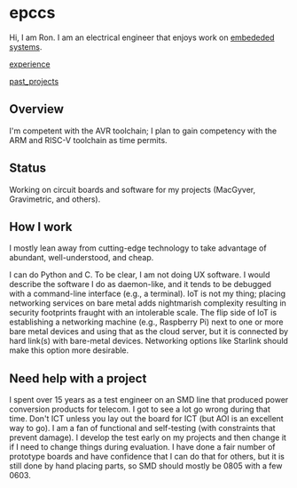 # epccs

Hi, I am Ron. I am an electrical engineer that enjoys work on [embededed systems].

[embededed systems]: ./embedded_systems.md

[experience](./experience.md)

[past_projects](./past_projects.md)

## Overview

I'm competent with the AVR toolchain; I plan to gain competency with the ARM and RISC-V toolchain as time permits.

## Status

Working on circuit boards and software for my projects (MacGyver, Gravimetric, and others).

## How I work

I mostly lean away from cutting-edge technology to take advantage of abundant, well-understood, and cheap.

I can do Python and C. To be clear, I am not doing UX software. I would describe the software I do as daemon-like, and it tends to be debugged with a command-line interface (e.g., a terminal). IoT is not my thing; placing networking services on bare metal adds nightmarish complexity resulting in security footprints fraught with an intolerable scale. The flip side of IoT is establishing a networking machine (e.g., Raspberry Pi) next to one or more bare metal devices and using that as the cloud server, but it is connected by hard link(s) with bare-metal devices. Networking options like Starlink should make this option more desirable.

## Need help with a project

I spent over 15 years as a test engineer on an SMD line that produced power conversion products for telecom. I got to see a lot go wrong during that time. Don't ICT unless you lay out the board for ICT (but AOI is an excellent way to go). I am a fan of functional and self-testing (with constraints that prevent damage). I develop the test early on my projects and then change it if I need to change things during evaluation. I have done a fair number of prototype boards and have confidence that I can do that for others, but it is still done by hand placing parts, so SMD should mostly be 0805 with a few 0603.
